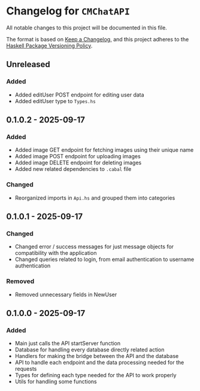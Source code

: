 # Changelog for `CMChatAPI`

All notable changes to this project will be documented in this file.

The format is based on [Keep a Changelog](https://keepachangelog.com/en/1.0.0/),
and this project adheres to the
[Haskell Package Versioning Policy](https://pvp.haskell.org/).

## Unreleased

### Added

- Added editUser POST endpoint for editing user data
- Added editUser type to `Types.hs`

## 0.1.0.2 - 2025-09-17

### Added

- Added image GET endpoint for fetching images using their unique name
- Added image POST endpoint for uploading images
- Added image DELETE endpoint for deleting images
- Added new related dependencies to `.cabal` file

### Changed

- Reorganized imports in `Api.hs` and grouped them into categories

## 0.1.0.1 - 2025-09-17

### Changed

- Changed error / success messages for just message objects for compatibility with the application
- Changed queries related to login, from email authentication to username authentication

### Removed

- Removed unnecessary fields in NewUser

## 0.1.0.0 - 2025-09-17

### Added

- Main just calls the API startServer function
- Database for handling every database directly related action
- Handlers for making the bridge between the API and the database
- API to handle each endpoint and the data processing needed for the requests
- Types for defining each type needed for the API to work properly
- Utils for handling some functions
